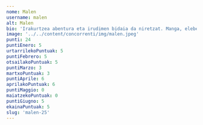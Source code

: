 ```yaml
---
nome: Malen
username: malen
alt: Malen
bio: 'Irakurtzea abentura eta irudimen bidaia da niretzat. Manga, eleberri grafikoak eta haur literaturan interesa dut, umorea eta emozioak uztartzen dituzten istorioak aurkituz. Pertsonaia bakoitzaren bizipenetatik ikasten dut, eta istorio bakoitzak mundu berri bat zabaltzen dit. Irakurtzea entretenimendua eta ikaskuntza uztartzeko modu bat da niretzat.'
image: '../../content/concorrenti/img/malen.jpeg'
punti: 24
puntiEnero: 5
urtarrilekoPuntuak: 5
puntiFebrero: 5
otsailakoPuntuak: 5
puntiMarzo: 3
martxoPuntuak: 3
puntiAprile: 6
aprilakoPuntuak: 6
puntiMaggio: 0
maiatzekoPuntuak: 0
puntiGiugno: 5
ekainaPuntuak: 5
slug: 'malen-25'
---
```

